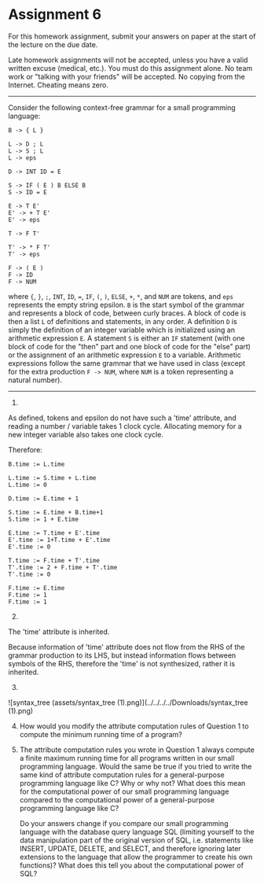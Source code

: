 # Assignment 6

For this homework assignment, submit your answers on paper at the start of the lecture on the due date. 

Late homework assignments will not be accepted, unless you have a valid written excuse (medical, etc.). You must do this assignment alone. No team work or "talking with your friends" will be accepted. No copying from the Internet. Cheating means zero. 

---

Consider the following context-free grammar for a small programming language:

```
B -> { L }

L -> D ; L 
L -> S ; L 
L -> eps

D -> INT ID = E

S -> IF ( E ) B ELSE B 
S -> ID = E

E -> T E'
E' -> + T E' 
E' -> eps

T -> F T'

T' -> * F T' 
T' -> eps

F -> ( E ) 
F -> ID 
F -> NUM
```

where `{`, `}`, `;`, `INT`, `ID`, `=`, `IF`, `(`, `)`, `ELSE`, `+`, `*`, and `NUM` are tokens, and `eps` represents the empty string epsilon. `B` is the start symbol of the grammar and represents a block of code, between curly braces. A block of code is then a list `L` of definitions and statements, in any order. A definition `D` is simply the definition of an integer variable which is initialized using an arithmetic expression `E`. A statement `S` is either an `IF` statement (with one block of code for the "then" part and one block of code for the "else" part) or the assignment of an arithmetic expression `E` to a variable. Arithmetic expressions follow the same grammar that we have used in class (except for the extra production `F -> NUM`, where `NUM` is a token representing a natural number). 

---

1. 

  As defined, tokens and epsilon do not have such a ’time’ attribute, and reading a number / variable takes 1 clock cycle.  Allocating memory for a new integer variable also takes one clock cycle.

  Therefore:

  ```
  B.time := L.time 
  
  L.time := S.time + L.time 
  L.time := 0 
  
  D.time := E.time + 1 
  
  S.time := E.time + B.time+1 
  S.time := 1 + E.time 
  
  E.time := T.time + E'.time 
  E'.time := 1+T.time + E'.time 
  E'.time := 0 
  
  T.time := F.time + T'.time 
  T'.time := 2 + F.time + T'.time  
  T'.time := 0 
  
  F.time := E.time 
  F.time := 1 
  F.time := 1 
  ```


2. 

   The 'time' attribute is inherited.

   Because information of 'time' attribute does not flow from the RHS of the grammar production to its LHS, but instead information flows between symbols of the RHS, therefore the 'time' is not synthesized, rather it is inherited.

3.  

   ![syntax_tree (assets/syntax_tree (1).png)](../../../../Downloads/syntax_tree (1).png)

4. How would you modify the attribute computation rules of Question 1 to compute the minimum running time of a program? 

5. The attribute computation rules you wrote in Question 1 always compute a finite maximum running time for all programs written in our small programming language. Would the same be true if you tried to write the same kind of attribute computation rules for a general-purpose programming language like C? Why or why not? What does this mean for the computational power of our small programming language compared to the computational power of a general-purpose programming language like C? 

   Do your answers change if you compare our small programming language with the database query language SQL (limiting yourself to the data manipulation part of the original version of SQL, i.e. statements like INSERT, UPDATE, DELETE, and SELECT, and therefore ignoring later extensions to the language that allow the programmer to create his own functions)? What does this tell you about the computational power of SQL? 
